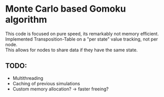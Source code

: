 # Monte Carlo based Gomoku algorithm

This code is focused on pure speed, its remarkably not memory efficient.<br>
Implemented Transposition-Table on a "per state" value tracking, not per node.<br>
This allows for nodes to share data if they have the same state.<br>

## TODO:

- Multithreading
- Caching of previous simulations
- Custom memory allocation? -> faster freeing?
